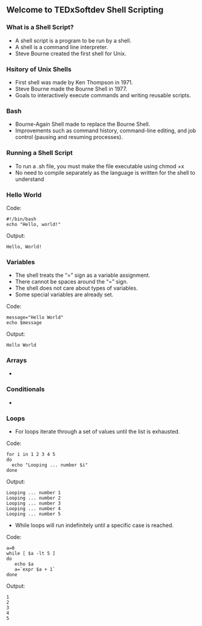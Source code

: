 ## Welcome to TEDxSoftdev Shell Scripting

### What is a Shell Script?

- A shell script is a program to be run by a shell.  
- A shell is a command line interpreter. 
- Steve Bourne created the first shell for Unix.

### Hsitory of Unix Shells

- First shell was made by Ken Thompson in 1971.
- Steve Bourne made the Bourne Shell in 1977.
- Goals to interactively execute commands and writing reusable scripts.

### Bash

- Bourne-Again Shell made to replace the Bourne Shell.
- Improvements such as command history, command-line editing, and job control (pausing and resuming processes).

### Running a Shell Script

- To run a .sh file, you must make the file executable using chmod +x  
- No need to compile separately as the language is written for the shell to understand

### Hello World

Code:
```
#!/bin/bash
echo "Hello, world!"
```

Output:
```
Hello, World!
```

### Variables 
- The shell treats the “=” sign as a variable assignment.
- There cannot be spaces around the “=” sign.
- The shell does not care about types of variables.
- Some special variables are already set.

Code:
```
message="Hello World"
echo $message
```

Output:
```
Hello World
```

### Arrays
-

### Conditionals
-

### Loops
- For loops iterate through a set of values until the list is exhausted.

Code:
```
for i in 1 2 3 4 5
do
  echo "Looping ... number $i"
done
```

Output:
```
Looping ... number 1
Looping ... number 2
Looping ... number 3
Looping ... number 4
Looping ... number 5
```

- While loops will run indefinitely until a specific case is reached.

Code:
```
a=0
while [ $a -lt 5 ]
do
   echo $a
   a=`expr $a + 1`
done
```

Output:
```
1
2
3
4
5
```
